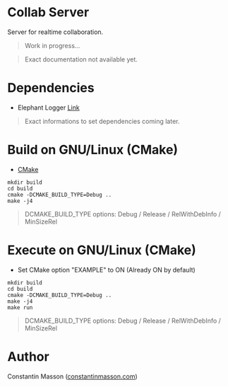 # Collab Server
Server for realtime collaboration.

> Work in progress...

> Exact documentation not available yet.


# Dependencies
- Elephant Logger [Link](https://github.com/GeekyMoose/elephant-logger-realtime)

> Exact informations to set dependencies coming later.


# Build on GNU/Linux (CMake)
- [CMake](https://cmake.org/)

```
mkdir build
cd build
cmake -DCMAKE_BUILD_TYPE=Debug ..
make -j4
```
> DCMAKE_BUILD_TYPE options: Debug / Release / RelWithDebInfo / MinSizeRel


# Execute on GNU/Linux (CMake)
- Set CMake option "EXAMPLE" to ON (Already ON by default)

```
mkdir build
cd build
cmake -DCMAKE_BUILD_TYPE=Debug ..
make -j4
make run
```
> DCMAKE_BUILD_TYPE options: Debug / Release / RelWithDebInfo / MinSizeRel


# Author
Constantin Masson ([constantinmasson.com](http://constantinmasson.com/))


